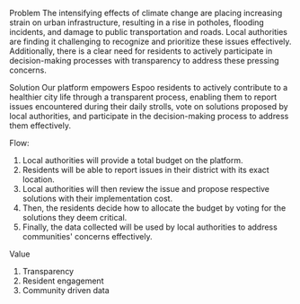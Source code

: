 Problem
The intensifying effects of climate change are placing increasing strain on urban infrastructure, resulting in a rise in potholes, flooding incidents, and damage to public transportation and roads. Local authorities are finding it challenging to recognize and prioritize these issues effectively. Additionally, there is a clear need for residents to actively participate in decision-making processes with transparency to address these pressing concerns.

Solution
Our platform empowers Espoo residents to actively contribute to a healthier city life through a transparent process, enabling them to report issues encountered during their daily strolls, vote on solutions proposed by local authorities, and participate in the decision-making process to address them effectively.

Flow:

1.  Local authorities will provide a total budget on the platform.
2.  Residents will be able to report issues in their district with its exact location.
3.  Local authorities will then review the issue and propose respective solutions with their implementation cost.
4.  Then, the residents decide how to allocate the budget by voting for the solutions they deem critical.
5.  Finally, the data collected will be used by local authorities to address communities' concerns effectively.

Value

1.  Transparency
2.  Resident engagement
3.  Community driven data
